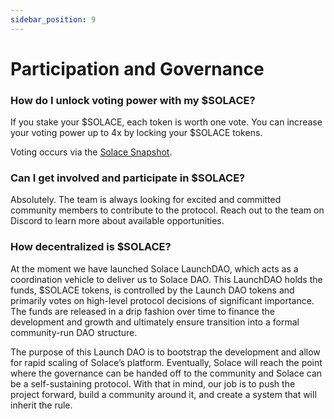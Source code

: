 ```yaml
---
sidebar_position: 9
---
```


# Participation and Governance

### How do I unlock voting power with my $SOLACE?
If you stake your $SOLACE, each token is worth one vote. You can increase your voting power up to 4x by locking your $SOLACE tokens. 

Voting occurs via the [Solace Snapshot](https://snapshot.org/#/solacefi.eth).

### Can I get involved and participate in $SOLACE?
Absolutely. The team is always looking for excited and committed community members to contribute to the protocol. Reach out to the team on Discord to learn more about available opportunities.

### How decentralized is $SOLACE?
At the moment we have launched Solace LaunchDAO, which acts as a coordination vehicle to deliver us to Solace DAO. This LaunchDAO holds the funds, $SOLACE tokens, is controlled by the Launch DAO tokens and primarily votes on high-level protocol decisions of significant importance. The funds are released in a drip fashion over time to finance the development and growth and ultimately ensure transition into a formal community-run DAO structure.

The purpose of this Launch DAO is to bootstrap the development and allow for rapid scaling of Solace’s platform. Eventually, Solace will reach the point where the governance can be handed off to the community and Solace can be a self-sustaining protocol. With that in mind, our job is to push the project forward, build a community around it, and create a system that will inherit the rule.
